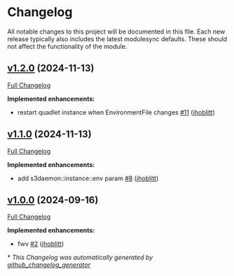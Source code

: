 # Changelog

All notable changes to this project will be documented in this file.
Each new release typically also includes the latest modulesync defaults.
These should not affect the functionality of the module.

## [v1.2.0](https://github.com/lsst-it/puppet-s3daemon/tree/v1.2.0) (2024-11-13)

[Full Changelog](https://github.com/lsst-it/puppet-s3daemon/compare/v1.1.0...v1.2.0)

**Implemented enhancements:**

- restart quadlet instance when EnvironmentFile changes [\#11](https://github.com/lsst-it/puppet-s3daemon/pull/11) ([jhoblitt](https://github.com/jhoblitt))

## [v1.1.0](https://github.com/lsst-it/puppet-s3daemon/tree/v1.1.0) (2024-11-13)

[Full Changelog](https://github.com/lsst-it/puppet-s3daemon/compare/v1.0.0...v1.1.0)

**Implemented enhancements:**

- add s3daemon::instance::env param [\#8](https://github.com/lsst-it/puppet-s3daemon/pull/8) ([jhoblitt](https://github.com/jhoblitt))

## [v1.0.0](https://github.com/lsst-it/puppet-s3daemon/tree/v1.0.0) (2024-09-16)

[Full Changelog](https://github.com/lsst-it/puppet-s3daemon/compare/50b60b67bc9a9f3534da6b4c5e4c60b7685e0829...v1.0.0)

**Implemented enhancements:**

- fwv [\#2](https://github.com/lsst-it/puppet-s3daemon/pull/2) ([jhoblitt](https://github.com/jhoblitt))



\* *This Changelog was automatically generated by [github_changelog_generator](https://github.com/github-changelog-generator/github-changelog-generator)*
